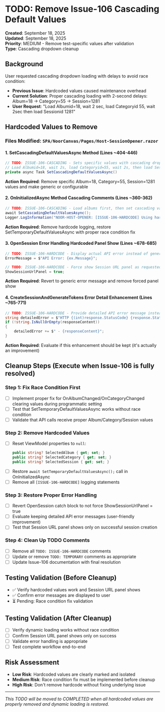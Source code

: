 # TODO: Remove Issue-106 Cascading Default Values

**Created**: September 18, 2025  
**Updated**: September 18, 2025  
**Priority**: MEDIUM - Remove test-specific values after validation  
**Type**: Cascading dropdown cleanup

## Background

User requested cascading dropdown loading with delays to avoid race condition:

- **Previous Issue**: Hardcoded values caused maintenance overhead
- **Current Solution**: Proper cascading loading with 2-second delays: Album=18 → Category=55 → Session=1281
- **User Request**: "Load Albumid=18, wait 2 sec, load Categoryid 55, wait 2sec then load Sessionid 1281"

## Hardcoded Values to Remove

### Files Modified: `SPA/NoorCanvas/Pages/Host-SessionOpener.razor`

#### 1. SetCascadingDefaultValuesAsync Method (Lines ~404-446)

```csharp
// TODO: ISSUE-106-CASCADING - Sets specific values with cascading dropdown loading and 2-second delays
// Load Albumid=18, wait 2s, load Categoryid=55, wait 2s, then load Sessionid=1281
private async Task SetCascadingDefaultValuesAsync()
```

**Action Required**: Remove specific Album=18, Category=55, Session=1281 values and make generic or configurable

#### 2. OnInitializedAsync Method Cascading Comments (Lines ~360-362)

```csharp
// TODO: ISSUE-106-CASCADING - Load albums first, then set cascading values with delays
await SetCascadingDefaultValuesAsync();
Logger.LogInformation("NOOR-HOST-OPENER: [ISSUE-106-HARDCODE] Using hardcoded values...");
```

**Action Required**: Remove hardcode logging, restore SetTemporaryDefaultValuesAsync with proper race condition fix

#### 3. OpenSession Error Handling Hardcoded Panel Show (Lines ~678-685)

```csharp
// TODO: ISSUE-106-HARDCODE - Display actual API error instead of generic message
ErrorMessage = $"API Error: {ex.Message}";

// TODO: ISSUE-106-HARDCODE - Force show Session URL panel as requested
ShowSessionUrlPanel = true;
```

**Action Required**: Revert to generic error message and remove forced panel show

#### 4. CreateSessionAndGenerateTokens Error Detail Enhancement (Lines ~765-771)

```csharp
// TODO: ISSUE-106-HARDCODE - Provide detailed API error message instead of generic status code
string detailedError = $"HTTP {(int)response.StatusCode} {response.StatusCode}";
if (!string.IsNullOrEmpty(responseContent))
{
    detailedError += $" - {responseContent}";
}
```

**Action Required**: Evaluate if this enhancement should be kept (it's actually an improvement)

## Cleanup Steps (Execute when Issue-106 is fully resolved)

### Step 1: Fix Race Condition First

- [ ] Implement proper fix for OnAlbumChanged/OnCategoryChanged clearing values during programmatic setting
- [ ] Test that SetTemporaryDefaultValuesAsync works without race condition
- [ ] Validate that API calls receive proper Album/Category/Session values

### Step 2: Remove Hardcoded Values

- [ ] Reset ViewModel properties to `null`:
  ```csharp
  public string? SelectedAlbum { get; set; }
  public string? SelectedCategory { get; set; }
  public string? SelectedSession { get; set; }
  ```
- [ ] Restore `await SetTemporaryDefaultValuesAsync();` call in OnInitializedAsync
- [ ] Remove all `[ISSUE-106-HARDCODE]` logging statements

### Step 3: Restore Proper Error Handling

- [ ] Revert OpenSession catch block to not force ShowSessionUrlPanel = true
- [ ] Evaluate keeping detailed API error messages (user-friendly improvement)
- [ ] Test that Session URL panel shows only on successful session creation

### Step 4: Clean Up TODO Comments

- [ ] Remove all `TODO: ISSUE-106-HARDCODE` comments
- [ ] Update or remove `TODO: TEMPORARY` comments as appropriate
- [ ] Update Issue-106 documentation with final resolution

## Testing Validation (Before Cleanup)

- ✅ Verify hardcoded values work and Session URL panel shows
- ✅ Confirm error messages are displayed to user
- ⏳ Pending: Race condition fix validation

## Testing Validation (After Cleanup)

- [ ] Verify dynamic loading works without race condition
- [ ] Confirm Session URL panel shows only on success
- [ ] Validate error handling is appropriate
- [ ] Test complete workflow end-to-end

## Risk Assessment

- **Low Risk**: Hardcoded values are clearly marked and isolated
- **Medium Risk**: Race condition fix must be implemented before cleanup
- **High Risk**: Don't remove hardcode without fixing underlying issue

---

_This TODO will be moved to COMPLETED when all hardcoded values are properly removed and dynamic loading is restored._
